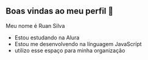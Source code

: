 ## Boas vindas ao meu perfil 🖤

Meu nome é Ruan Silva

- Estou estudando na Alura
- Estou me desenvolvendo na línguagem JavaScrípt
- utilizo esse espaço para minha organização  
